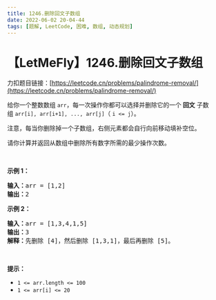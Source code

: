 ```yaml
---
title: 1246.删除回文子数组
date: 2022-06-02 20-04-44
tags: [题解, LeetCode, 困难, 数组, 动态规划]
---
```


# 【LetMeFly】1246.删除回文子数组

力扣题目链接：[https://leetcode.cn/problems/palindrome-removal/](https://leetcode.cn/problems/palindrome-removal/)

<p>给你一个整数数组&nbsp;<code>arr</code>，每一次操作你都可以选择并删除它的一个 <strong>回文</strong> 子数组&nbsp;<code>arr[i], arr[i+1], ..., arr[j]</code>（ <code>i &lt;= j</code>）。</p>

<p>注意，每当你删除掉一个子数组，右侧元素都会自行向前移动填补空位。</p>

<p>请你计算并返回从数组中删除所有数字所需的最少操作次数。</p>

<p>&nbsp;</p>

<p><strong>示例 1：</strong></p>

<pre><strong>输入：</strong>arr = [1,2]
<strong>输出：</strong>2
</pre>

<p><strong>示例 2：</strong></p>

<pre><strong>输入：</strong>arr = [1,3,4,1,5]
<strong>输出：</strong>3
<strong>解释：</strong>先删除 [4]，然后删除 [1,3,1]，最后再删除 [5]。
</pre>

<p>&nbsp;</p>

<p><strong>提示：</strong></p>

<ul>
	<li><code>1 &lt;= arr.length &lt;= 100</code></li>
	<li><code>1 &lt;= arr[i] &lt;= 20</code></li>
</ul>


    